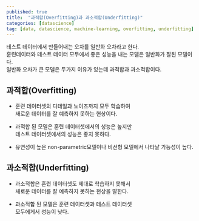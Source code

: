 ```yaml
---
published: true
title:  "과적합(Overfitting)과 과소적합(Underfitting)"
categories: [datascience]
tag: [data, datascience, machine-learning, overfitting, underfitting]
---
```


테스트 데이터에서 만들어내는 오차를 일반화 오차라고 한다.  
훈련데이터와 테스트 데이터 모두에서 좋은 성능을 내는 모델은 일반화가 잘된 모델이다.  
일반화 오차가 큰 모델은 두가지 이유가 있는데 과적합과 과소적합이다.

## 과적합(Overfitting)
- 훈련 데이터셋의 디테일과 노이즈까지 모두 학습하여  
새로운 데이터를 잘 예측하지 못하는 현상이다.

- 과적합 된 모델은 훈련 데이터셋에서의 성능은 높지만  
테스트 데이터셋에서의 성능은 좋지 못하다.

- 유연성이 높은 non-parametric모델이나 비선형 모델에서 나타날 가능성이 높다.  

## 과소적합(Underfitting)
- 과소적합은 훈련 데이터셋도 제대로 학습하지 못해서  
새로운 데이터를 잘 예측하지 못하는 현상을 말한다.  

- 과소적합 된 모델은 훈련 데이터셋과 테스트 데이터셋  
모두에게서 성능이 낮다.